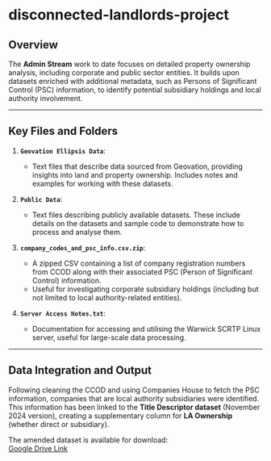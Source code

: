 # disconnected-landlords-project

## Overview
The **Admin Stream** work to date focuses on detailed property ownership analysis, including corporate and public sector entities. It builds upon datasets enriched with additional metadata, such as Persons of Significant Control (PSC) information, to identify potential subsidiary holdings and local authority involvement.

---

## Key Files and Folders

1. **`Geovation Ellipsis Data`**:
   - Text files that describe data sourced from Geovation, providing insights into land and property ownership. Includes notes and examples for working with these datasets.

2. **`Public Data`**:
   - Text files describing publicly available datasets. These include details on the datasets and sample code to demonstrate how to process and analyse them.

3. **`company_codes_and_psc_info.csv.zip`**:
   - A zipped CSV containing a list of company registration numbers from CCOD along with their associated PSC (Person of Significant Control) information.
   - Useful for investigating corporate subsidiary holdings (including but not limited to local authority-related entities).

4. **`Server Access Notes.txt`**:
   - Documentation for accessing and utilising the Warwick SCRTP Linux server, useful for large-scale data processing.

---

## Data Integration and Output

Following cleaning the CCOD and using Companies House to fetch the PSC information, companies that are local authority subsidiaries were identified. This information has been linked to the **Title Descriptor dataset** (November 2024 version), creating a supplementary column for **LA Ownership** (whether direct or subsidiary). 

The amended dataset is available for download:  
[Google Drive Link](https://drive.google.com/file/d/1Wnsl13eZQJezvWN4BpablvTncqAax5eo/view?usp=sharing)

